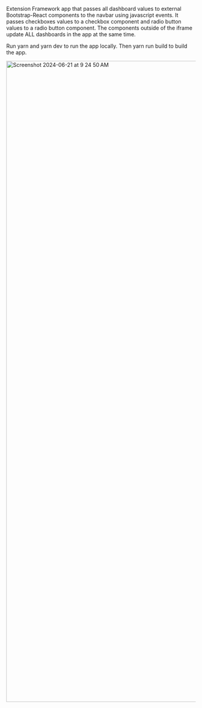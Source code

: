 Extension Framework app that passes all dashboard values to external Bootstrap-React components to the navbar using javascript events. It passes checkboxes values to a checkbox component and radio button values to a radio button component. The components outside of the iframe update ALL dashboards in the app at the same time.

Run yarn and yarn dev to run the app locally. Then yarn run build to build the app.


<img width="1701" alt="Screenshot 2024-06-21 at 9 24 50 AM" src="https://github.com/bytecodeio/zendesk-extension-pass-filters-to-all-dashboards/assets/114446653/dada6694-1528-478e-a3e3-1c7dfec5216f">
